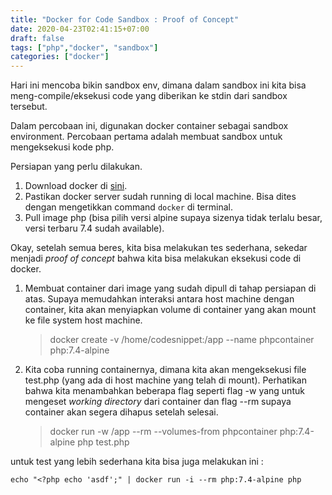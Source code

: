```yaml
---
title: "Docker for Code Sandbox : Proof of Concept"
date: 2020-04-23T02:41:15+07:00
draft: false
tags: ["php","docker", "sandbox"]
categories: ["docker"]
---
```


Hari ini mencoba bikin sandbox env, dimana dalam sandbox ini kita bisa meng-compile/eksekusi code yang diberikan ke stdin dari sandbox tersebut. 

Dalam percobaan ini, digunakan docker container sebagai sandbox environment. Percobaan pertama adalah membuat sandbox untuk mengeksekusi kode php.

Persiapan yang perlu dilakukan.
1. Download docker di [sini](https://docs.docker.com/docker-for-windows/install/).
2. Pastikan docker server sudah running di local machine. Bisa dites dengan mengetikkan command `docker` di terminal.
3. Pull image php (bisa pilih versi alpine supaya sizenya tidak terlalu besar, versi terbaru 7.4 sudah available).


Okay, setelah semua beres, kita bisa melakukan tes sederhana, sekedar menjadi _proof of concept_ bahwa kita bisa melakukan eksekusi code di docker.

1. Membuat container dari image yang sudah dipull di tahap persiapan di atas. Supaya memudahkan interaksi antara host machine dengan container, kita akan menyiapkan volume di container yang akan mount ke file system host machine.
    
    > docker create -v /home/codesnippet:/app --name phpcontainer php:7.4-alpine

2. Kita coba running containernya, dimana kita akan mengeksekusi file test.php (yang ada di host machine yang telah di mount). Perhatikan bahwa kita menambahkan beberapa flag  seperti flag -w yang untuk mengeset _working directory_ dari container dan flag --rm supaya container akan segera dihapus setelah selesai.

    > docker run -w /app --rm --volumes-from phpcontainer php:7.4-alpine php test.php


untuk test yang lebih sederhana kita bisa juga melakukan ini :

    echo "<?php echo 'asdf';" | docker run -i --rm php:7.4-alpine php
